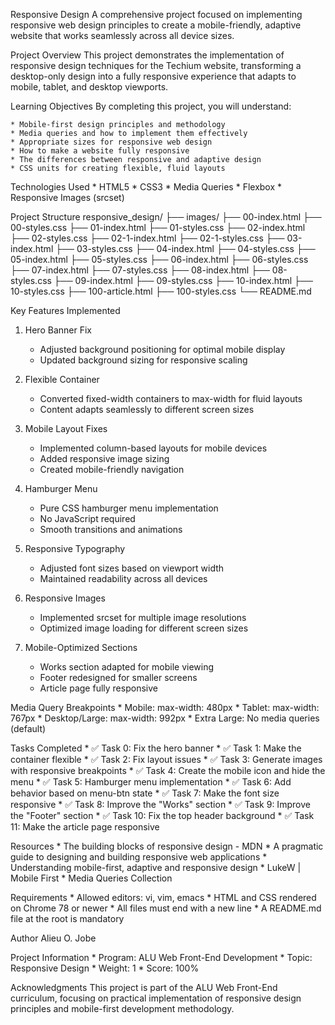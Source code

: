 Responsive Design
A comprehensive project focused on implementing responsive web design principles to create a mobile-friendly, adaptive website that works seamlessly across all device sizes.

Project Overview
This project demonstrates the implementation of responsive design techniques for the Techium website, transforming a desktop-only design into a fully responsive experience that adapts to mobile, tablet, and desktop viewports.

Learning Objectives
By completing this project, you will understand:

	* Mobile-first design principles and methodology
	* Media queries and how to implement them effectively
	* Appropriate sizes for responsive web design
	* How to make a website fully responsive
	* The differences between responsive and adaptive design
	* CSS units for creating flexible, fluid layouts

Technologies Used
	* HTML5
	* CSS3
	* Media Queries
	* Flexbox
	* Responsive Images (srcset)

Project Structure
responsive_design/
├── images/
├── 00-index.html
├── 00-styles.css
├── 01-index.html
├── 01-styles.css
├── 02-index.html
├── 02-styles.css
├── 02-1-index.html
├── 02-1-styles.css
├── 03-index.html
├── 03-styles.css
├── 04-index.html
├── 04-styles.css
├── 05-index.html
├── 05-styles.css
├── 06-index.html
├── 06-styles.css
├── 07-index.html
├── 07-styles.css
├── 08-index.html
├── 08-styles.css
├── 09-index.html
├── 09-styles.css
├── 10-index.html
├── 10-styles.css
├── 100-article.html
├── 100-styles.css
└── README.md

Key Features Implemented
1. Hero Banner Fix
	* Adjusted background positioning for optimal mobile display
	* Updated background sizing for responsive scaling

2. Flexible Container
	* Converted fixed-width containers to max-width for fluid layouts
	* Content adapts seamlessly to different screen sizes

3. Mobile Layout Fixes
	* Implemented column-based layouts for mobile devices
	* Added responsive image sizing
	* Created mobile-friendly navigation

4. Hamburger Menu
	* Pure CSS hamburger menu implementation
	* No JavaScript required
	* Smooth transitions and animations

5. Responsive Typography
	* Adjusted font sizes based on viewport width
	* Maintained readability across all devices

6. Responsive Images
	* Implemented srcset for multiple image resolutions
	* Optimized image loading for different screen sizes

7. Mobile-Optimized Sections
	* Works section adapted for mobile viewing
	* Footer redesigned for smaller screens
	* Article page fully responsive

Media Query Breakpoints
	* Mobile: max-width: 480px
	* Tablet: max-width: 767px
	* Desktop/Large: max-width: 992px
	* Extra Large: No media queries (default)

Tasks Completed
	* ✅ Task 0: Fix the hero banner
	* ✅ Task 1: Make the container flexible
	* ✅ Task 2: Fix layout issues
	* ✅ Task 3: Generate images with responsive breakpoints
	* ✅ Task 4: Create the mobile icon and hide the menu
	* ✅ Task 5: Hamburger menu implementation
	* ✅ Task 6: Add behavior based on menu-btn state
	* ✅ Task 7: Make the font size responsive
	* ✅ Task 8: Improve the "Works" section
	* ✅ Task 9: Improve the "Footer" section
	* ✅ Task 10: Fix the top header background
	* ✅ Task 11: Make the article page responsive

Resources
	* The building blocks of responsive design - MDN
	* A pragmatic guide to designing and building responsive web applications
	* Understanding mobile-first, adaptive and responsive design
	* LukeW | Mobile First
	* Media Queries Collection

Requirements
	* Allowed editors: vi, vim, emacs
	* HTML and CSS rendered on Chrome 78 or newer
	* All files must end with a new line
	* A README.md file at the root is mandatory

Author
Alieu O. Jobe

Project Information
	* Program: ALU Web Front-End Development
	* Topic: Responsive Design
	* Weight: 1
	* Score: 100%

Acknowledgments
This project is part of the ALU Web Front-End curriculum, focusing on practical implementation of responsive design principles and mobile-first development methodology.
